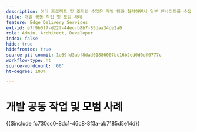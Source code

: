 ```yaml
---
description: 여러 프로젝트 및 조직의 수많은 개발 팀과 협력하면서 일부 인사이트를 수집하는 것이 유용하다는 것을 알게 되었습니다. 인사이트 일부는 AEM과 관련되어 있지만, 대부분은 범용 프론트엔드 개발과 관련되어 있거나 개발자 팀에서 공동 작업하는 방법에 대한 일반적인 지침일 뿐입니다.
title: 개발 공동 작업 및 모범 사례
feature: Edge Delivery Services
exl-id: e7f9b0f7-d22f-44ec-b8b7-85daa34de2a0
role: Admin, Architect, Developer
index: false
hide: true
hidefromtoc: true
source-git-commit: 1e69fd3abf8dad01886007bc16b2ed0d0df0777c
workflow-type: ht
source-wordcount: '66'
ht-degree: 100%

---
```


# 개발 공동 작업 및 모범 사례

{{$include fc730cc0-8dc1-46c8-8f3a-ab7185d5e14d}}
